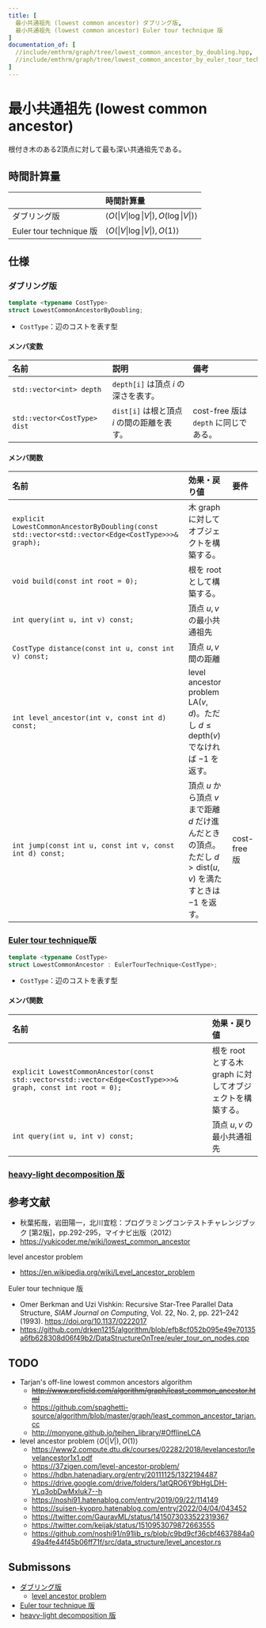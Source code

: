 ```yaml
---
title: [
  最小共通祖先 (lowest common ancestor) ダブリング版,
  最小共通祖先 (lowest common ancestor) Euler tour technique 版
]
documentation_of: [
  //include/emthrm/graph/tree/lowest_common_ancestor_by_doubling.hpp,
  //include/emthrm/graph/tree/lowest_common_ancestor_by_euler_tour_technique.hpp
]
---
```


# 最小共通祖先 (lowest common ancestor)

根付き木のある2頂点に対して最も深い共通祖先である。


## 時間計算量

||時間計算量|
|:--|:--|
|ダブリング版|$\langle O(\lvert V \rvert \log{\lvert V \rvert}), O(\log{\lvert V \rvert}) \rangle$|
|Euler tour technique 版|$\langle O(\lvert V \rvert \log{\lvert V \rvert}), O(1) \rangle$|


## 仕様

### ダブリング版

```cpp
template <typename CostType>
struct LowestCommonAncestorByDoubling;
```

- `CostType`：辺のコストを表す型

#### メンバ変数

|名前|説明|備考|
|:--|:--|:--|
|`std::vector<int> depth`|`depth[i]` は頂点 $i$ の深さを表す。||
|`std::vector<CostType> dist`|`dist[i]` は根と頂点 $i$ の間の距離を表す。|cost-free 版は `depth` に同じである。|

#### メンバ関数

|名前|効果・戻り値|要件|
|:--|:--|:--|
|`explicit LowestCommonAncestorByDoubling(const std::vector<std::vector<Edge<CostType>>>& graph);`|木 $\mathrm{graph}$ に対してオブジェクトを構築する。||
|`void build(const int root = 0);`|根を $\mathrm{root}$ として構築する。||
|`int query(int u, int v) const;`|頂点 $u, v$ の最小共通祖先||
|`CostType distance(const int u, const int v) const;`|頂点 $u, v$ 間の距離||
|`int level_ancestor(int v, const int d) const;`|level ancestor problem $\mathrm{LA}(v, d)$。ただし $d \leq \mathrm{depth}(v)$ でなければ $-1$ を返す。||
|`int jump(const int u, const int v, const int d) const;`|頂点 $u$ から頂点 $v$ まで距離 $d$ だけ進んだときの頂点。ただし $d > \mathrm{dist}(u, v)$ を満たすときは $-1$ を返す。|cost-free 版|


### [Euler tour technique](euler_tour_technique.md)版

```cpp
template <typename CostType>
struct LowestCommonAncestor : EulerTourTechnique<CostType>;
```

- `CostType`：辺のコストを表す型

#### メンバ関数

|名前|効果・戻り値|
|:--|:--|
|`explicit LowestCommonAncestor(const std::vector<std::vector<Edge<CostType>>>& graph, const int root = 0);`|根を $\mathrm{root}$ とする木 $\mathrm{graph}$ に対してオブジェクトを構築する。|
|`int query(int u, int v) const;`|頂点 $u, v$ の最小共通祖先|


### [heavy-light decomposition 版](heavy-light_decomposition.md)


## 参考文献

- 秋葉拓哉，岩田陽一，北川宜稔：プログラミングコンテストチャレンジブック \[第2版\]，pp.292-295，マイナビ出版（2012）
- https://yukicoder.me/wiki/lowest_common_ancestor

level ancestor problem
- https://en.wikipedia.org/wiki/Level_ancestor_problem

Euler tour technique 版
- Omer Berkman and Uzi Vishkin: Recursive Star-Tree Parallel Data Structure, *SIAM Journal on Computing*, Vol. 22, No. 2, pp. 221–242 (1993). https://doi.org/10.1137/0222017
- https://github.com/drken1215/algorithm/blob/efb8cf052b095e49e70135a6fb628308d06f49b2/DataStructureOnTree/euler_tour_on_nodes.cpp


## TODO

- Tarjan's off-line lowest common ancestors algorithm
  - ~~http://www.prefield.com/algorithm/graph/least_common_ancestor.html~~
  - https://github.com/spaghetti-source/algorithm/blob/master/graph/least_common_ancestor_tarjan.cc
  - http://monyone.github.io/teihen_library/#OfflineLCA
- level ancestor problem $\langle O(\lvert V \rvert), O(1) \rangle$
  - https://www2.compute.dtu.dk/courses/02282/2018/levelancestor/levelancestor1x1.pdf
  - https://37zigen.com/level-ancestor-problem/
  - https://hdbn.hatenadiary.org/entry/20111125/1322194487
  - https://drive.google.com/drive/folders/1atQRO6Y9bHgLDH-YLq3obDwMxIuk7--h
  - https://noshi91.hatenablog.com/entry/2019/09/22/114149
  - https://suisen-kyopro.hatenablog.com/entry/2022/04/04/043452
  - https://twitter.com/GauravML/status/1415073033522319367
  - https://twitter.com/keijak/status/1510953079872663555
  - https://github.com/noshi91/n91lib_rs/blob/c9bd9cf36cbf4637884a049a4fe44f45b06ff71f/src/data_structure/level_ancestor.rs


## Submissons

- [ダブリング版](https://onlinejudge.u-aizu.ac.jp/solutions/problem/GRL_5_C/review/4084783/emthrm/C++14)
  - [level ancestor problem](https://judge.yosupo.jp/submission/122542)
- [Euler tour technique 版](https://onlinejudge.u-aizu.ac.jp/solutions/problem/2667/review/4084875/emthrm/C++14)
- [heavy-light decomposition 版](https://onlinejudge.u-aizu.ac.jp/solutions/problem/GRL_5_C/review/4093404/emthrm/C++14)

